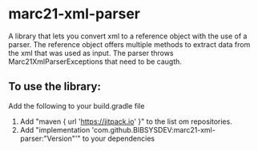 # marc21-xml-parser
A library that lets you convert xml to a reference object with the use of a parser.
The reference object offers multiple methods to extract data from the xml that was used as input.
The parser throws Marc21XmlParserExceptions that need to be caugth.

## To use the library: 
Add the following to your build.gradle file
1. Add "maven { url 'https://jitpack.io' }" to the list om repositories.
2. Add "implementation 'com.github.BIBSYSDEV:marc21-xml-parser:"Version"'" to your dependencies
